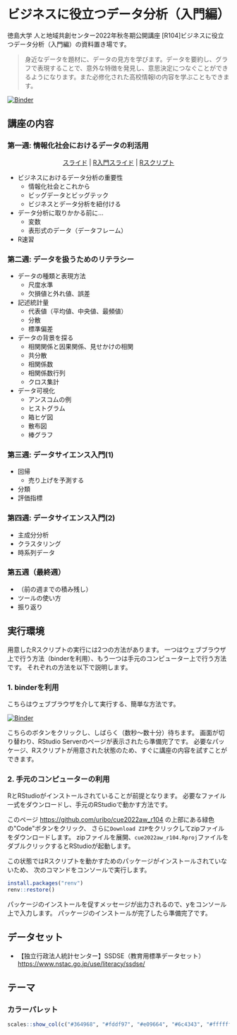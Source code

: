 ビジネスに役立つデータ分析（入門編）
=====================

徳島大学 人と地域共創センター2022年秋冬期公開講座
[R104]ビジネスに役立つデータ分析（入門編）の資料置き場です。

> 身近なデータを題材に、データの見方を学びます。データを要約し、グラフで表現することで、意外な特徴を発見し、意思決定につなぐことができるようになります。また必修化された高校情報Iの内容を学ぶこともできます。

[![Binder](https://mybinder.org/badge_logo.svg)](https://mybinder.org/v2/gh/uribo/cue2022aw_r104/main?urlpath=rstudio)


## 講座の内容

### 第一週: 情報化社会におけるデータの利活用

<p align="center">
<a href="https://github.com/uribo/cue2022aw_r104/blob/main/slide/week1.pdf">スライド</a> |
<a href="https://speakerdeck.com/s_uryu/introduction-to-r">R入門スライド</a> |
<a href="https://github.com/uribo/cue2022aw_r104/blob/main/week1.R">Rスクリプト</a>
</p>

- ビジネスにおけるデータ分析の重要性
    - 情報化社会とこれから
    - ビッグデータとビッグテック
    - ビジネスとデータ分析を紐付ける
- データ分析に取りかかる前に…
    - 変数
    - 表形式のデータ（データフレーム）
- R速習

### 第二週: データを扱うためのリテラシー

- データの種類と表現方法
    - 尺度水準
    - 欠損値と外れ値、誤差
- 記述統計量
    - 代表値（平均値、中央値、最頻値）
    - 分散
    - 標準偏差
- データの背景を探る
    - 相関関係と因果関係、見せかけの相関
    - 共分散
    - 相関係数
    - 相関係数行列
    - クロス集計
- データ可視化
    - アンスコムの例
    - ヒストグラム
    - 箱ヒゲ図
    - 散布図
    - 棒グラフ

### 第三週: データサイエンス入門(1)

- 回帰
    - 売り上げを予測する
- 分類
- 評価指標

### 第四週: データサイエンス入門(2)

- 主成分分析
- クラスタリング
- 時系列データ

### 第五週（最終週）

- （前の週までの積み残し）
- ツールの使い方
- 振り返り

## 実行環境

用意したRスクリプトの実行には2つの方法があります。
一つはウェブブラウザ上で行う方法（binderを利用）、もう一つは手元のコンピューター上で行う方法です。
それぞれの方法を以下で説明します。

### 1. binderを利用

こちらはウェブブラウザを介して実行する、簡単な方法です。

[![Binder](https://mybinder.org/badge_logo.svg)](https://mybinder.org/v2/gh/uribo/cue2022aw_r104/main?urlpath=rstudio)

こちらのボタンをクリックし、しばらく（数秒〜数十分）待ちます。
画面が切り替わり、RStudio Serverのページが表示されたら準備完了です。
必要なパッケージ、Rスクリプトが用意された状態のため、すぐに講座の内容を試すことができます。

### 2. 手元のコンピューターの利用

RとRStudioがインストールされていることが前提となります。
必要なファイル一式をダウンロードし、手元のRStudioで動かす方法です。

このページ https://github.com/uribo/cue2022aw_r104 の上部にある緑色の"Code"ボタンをクリック、
さらに`Download ZIP`をクリックしてzipファイルをダウンロードします。
zipファイルを展開、`cue2022aw_r104.Rproj`ファイルをダブルクリックするとRStudioが起動します。

この状態ではRスクリプトを動かすためのパッケージがインストールされていないため、
次のコマンドをコンソールで実行します。

```r
install.packages("renv")
renv::restore()
```

パッケージのインストールを促すメッセージが出力されるので、<kbd>y</kbd>をコンソール上で入力します。
パッケージのインストールが完了したら準備完了です。

## データセット

- 【独立行政法人統計センター】SSDSE（教育用標準データセット） https://www.nstac.go.jp/use/literacy/ssdse/

## テーマ

### カラーパレット

```r
scales::show_col(c("#364968", "#fddf97", "#e09664", "#6c4343", "#ffffff"), ncol = 5, borders = TRUE)
```
